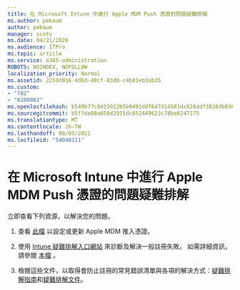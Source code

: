 ```yaml
---
title: 在 Microsoft Intune 中進行 Apple MDM Push 憑證的問題疑難排解
ms.author: pebaum
author: pebaum
manager: scotv
ms.date: 04/21/2020
ms.audience: ITPro
ms.topic: article
ms.service: o365-administration
ROBOTS: NOINDEX, NOFOLLOW
localization_priority: Normal
ms.assetid: 2259d916-4d6d-40cf-83d0-c4b81eb3ab35
ms.custom:
- "782"
- "6200002"
ms.openlocfilehash: b549b77c8d15912b5b9491ddf647414581dc6284df3816db0368bbc8470346eb
ms.sourcegitcommit: b5f7da89a650d2915dc652449623c78be6247175
ms.translationtype: MT
ms.contentlocale: zh-TW
ms.lasthandoff: 08/05/2021
ms.locfileid: "54048111"
---
```

# <a name="troubleshoot-issues-with-apple-mdm-push-certificate-in-microsoft-intune"></a>在 Microsoft Intune 中進行 Apple MDM Push 憑證的問題疑難排解

立即查看下列資源，以解決您的問題。
  
1. 查看 [此檔](https://docs.microsoft.com/intune/apple-mdm-push-certificate-get) 以設定或更新 Apple MDM 推入憑證。

2. 使用 [Intune 疑難排解入口網站](https://devicemanagement.microsoft.com/#blade/Microsoft_Intune_DeviceSettings/TroubleshootBlade) 來診斷及解決一般註冊失敗。 如需詳細資訊，請參閱 [本檔](https://docs.microsoft.com/intune/help-desk-operators) 。

3. 檢閱這些文件，以取得會防止註冊的常見錯誤清單與各項的解決方式：[疑難排解指南](https://support.microsoft.com/help/4039809/troubleshooting-ios-device-enrollment-in-intune)和[疑難排解文件](https://docs.microsoft.com/troubleshoot/mem/intune/troubleshoot-device-enrollment-in-intune)。
